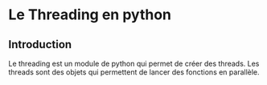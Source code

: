 # Le Threading en python

## Introduction
Le threading est un module de python qui permet de créer des threads.
Les threads sont des objets qui permettent de lancer des fonctions en parallèle.